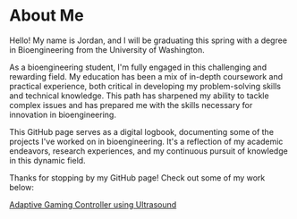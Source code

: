# About Me

Hello! My name is Jordan, and I will be graduating this spring with a degree in Bioengineering from the University of Washington.

As a bioengineering student, I'm fully engaged in this challenging and rewarding field. My education has been a mix of in-depth coursework and practical experience, both critical in developing my problem-solving skills and technical knowledge. This path has sharpened my ability to tackle complex issues and has prepared me with the skills necessary for innovation in bioengineering.

This GitHub page serves as a digital logbook, documenting some of the projects I've worked on in bioengineering. It's a reflection of my academic endeavors, research experiences, and my continuous pursuit of knowledge in this dynamic field.

Thanks for stopping by my GitHub page! Check out some of my work below:

[Adaptive Gaming Controller using Ultrasound](UltrasoundGamingController.md)

